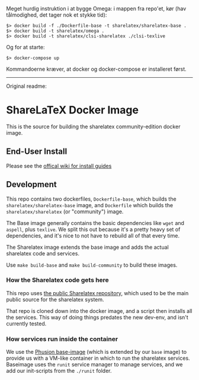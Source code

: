  Meget hurdig instruktion i at bygge Omega: i mappen fra repo'et, kør
 (hav tålmodighed, det tager nok et stykke tid):

    $> docker build -f ./Dockerfile-base -t sharelatex/sharelatex-base .
    $> docker build -t sharelatex/omega .
    $> docker build -t sharelatex/clsi-sharelatex ./clsi-texlive

Og for at starte:

    $> docker-compose up
    
Kommandoerne kræver, at docker og docker-compose er installeret
først.

-------------------------------------------------------------------------------
Original readme:

# ShareLaTeX Docker Image

This is the source for building the sharelatex community-edition docker image.


## End-User Install
Please see the [offical wiki for install
guides](https://github.com/sharelatex/sharelatex/wiki/Production-Installation-Instructions)


## Development

This repo contains two dockerfiles, `Dockerfile-base`, which builds the
`sharelatex/sharelatex-base` image, and `Dockerfile` which builds the
`sharelatex/sharelatex` (or "community") image.

The Base image generally contains the basic dependencies like `wget` and
`aspell`, plus `texlive`. We split this out because it's a pretty heavy set of
dependencies, and it's nice to not have to rebuild all of that every time.

The Sharelatex image extends the base image and adds the actual sharelatex code
and services.

Use `make build-base` and `make build-community` to build these images.


### How the Sharelatex code gets here

This repo uses [the public Sharelatex
repository](https://github.com/sharelatex/sharelatex), which used to be the main
public source for the sharelatex system.

That repo is cloned down into the docker image, and a script then installs all
the services. This way of doing things predates the new dev-env, and isn't
currently tested.


### How services run inside the container

We use the [Phusion base-image](https://github.com/phusion/baseimage-docker)
(which is extended by our `base` image) to provide us with a VM-like container
in which to run the sharelatex services. Baseimage uses the `runit` service
manager to manage services, and we add our init-scripts from the `./runit`
folder.
